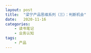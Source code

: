 ```yaml
---
layout: post
title:  "梁宁产品思维系列（三）：判断机会"
date:   2020-11-16
categories:
    - 读书笔记
    - 业务认知
tags:
    - 产品
---
```

